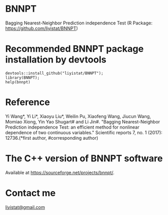 # BNNPT
Bagging Nearest-Neighbor Prediction independence Test (R Package: https://github.com/liyistat/BNNPT)


# Recommended BNNPT package installation  by devtools
```{r}
devtools::install_github("liyistat/BNNPT");
library(BNNPT);
help(bnnpt)
```

# Reference
Yi Wang*, Yi Li*, Xiaoyu Liu*, Weilin Pu, Xiaofeng Wang, Jiucun Wang, Momiao Xiong, Yin Yao Shugart# and Li Jin#. "Bagging Nearest-Neighbor Prediction independence Test: an efficient method for nonlinear dependence of two continuous variables." Scientific reports 7, no. 1 (2017): 12736.(*first author, #corresponding author)


# The C++ version of BNNPT software
Available at https://sourceforge.net/projects/bnnpt/.

# Contact me 
liyistat@gmail.com

